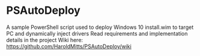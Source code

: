 # PSAutoDeploy
A sample PowerShell script used to deploy Windows 10 install.wim to target PC and dynamically inject drivers
Read requirements and implementation details in the project Wiki here: https://github.com/HaroldMitts/PSAutoDeploy/wiki
